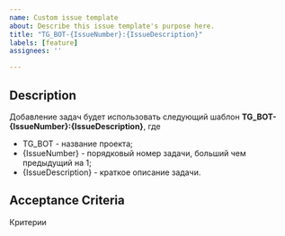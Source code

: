 ```yaml
---
name: Custom issue template
about: Describe this issue template's purpose here.
title: "TG_BOT-{IssueNumber}:{IssueDescription}"
labels: [feature]
assignees: ''

---
```



## Description
Добавление задач будет использовать следующий шаблон **TG_BOT-{IssueNumber}:{IssueDescription}**, где 

- TG_BOT - название проекта;
- {IssueNumber} - порядковый номер задачи, больший чем предыдущий на 1;
- {IssueDescription} - краткое описание задачи.

## **Acceptance Criteria**
Критерии


